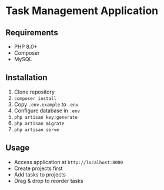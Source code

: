 # Task Management Application

## Requirements
- PHP 8.0+
- Composer
- MySQL

## Installation
1. Clone repository
2. `composer install`
3. Copy `.env.example` to `.env`
4. Configure database in `.env`
5. `php artisan key:generate`
6. `php artisan migrate`
7. `php artisan serve`

## Usage
- Access application at `http://localhost:8000`
- Create projects first
- Add tasks to projects
- Drag & drop to reorder tasks
